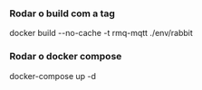 ### Rodar o build com a tag
docker build --no-cache -t rmq-mqtt ./env/rabbit

### Rodar o docker compose
docker-compose up -d